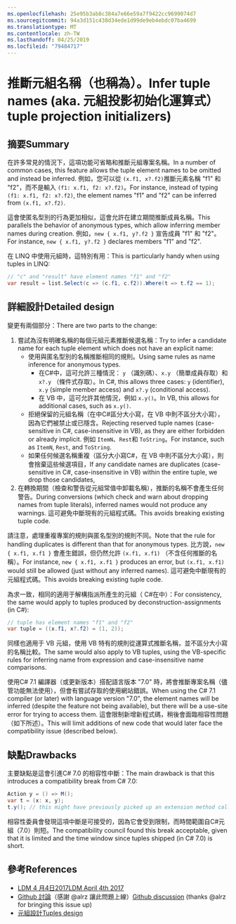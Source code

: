 ```yaml
---
ms.openlocfilehash: 25e95b3ab8c384a7e66e59a7f9422cc9699074d7
ms.sourcegitcommit: 94a3d151c438d34ede1d99de9eb4ebdc07ba4699
ms.translationtype: MT
ms.contentlocale: zh-TW
ms.lasthandoff: 04/25/2019
ms.locfileid: "79484717"
---
```

# <a name="infer-tuple-names-aka-tuple-projection-initializers"></a><span data-ttu-id="fc1db-101">推斷元組名稱（也稱為）。</span><span class="sxs-lookup"><span data-stu-id="fc1db-101">Infer tuple names (aka.</span></span> <span data-ttu-id="fc1db-102">元組投影初始化運算式）</span><span class="sxs-lookup"><span data-stu-id="fc1db-102">tuple projection initializers)</span></span>

## <a name="summary"></a><span data-ttu-id="fc1db-103">摘要</span><span class="sxs-lookup"><span data-stu-id="fc1db-103">Summary</span></span>
[summary]: #summary

<span data-ttu-id="fc1db-104">在許多常見的情況下，這項功能可省略和推斷元組專案名稱。</span><span class="sxs-lookup"><span data-stu-id="fc1db-104">In a number of common cases, this feature allows the tuple element names to be omitted and instead be inferred.</span></span> <span data-ttu-id="fc1db-105">例如，您可以從 `(x.f1, x?.f2)`推斷元素名稱 "f1" 和 "f2"，而不是輸入 `(f1: x.f1, f2: x?.f2)`。</span><span class="sxs-lookup"><span data-stu-id="fc1db-105">For instance, instead of typing `(f1: x.f1, f2: x?.f2)`, the element names "f1" and "f2" can be inferred from `(x.f1, x?.f2)`.</span></span>

<span data-ttu-id="fc1db-106">這會使匿名型別的行為更加相似，這會允許在建立期間推斷成員名稱。</span><span class="sxs-lookup"><span data-stu-id="fc1db-106">This parallels the behavior of  anonymous types, which allow inferring member names during creation.</span></span> <span data-ttu-id="fc1db-107">例如，`new { x.f1, y?.f2 }` 宣告成員 "f1" 和 "f2"。</span><span class="sxs-lookup"><span data-stu-id="fc1db-107">For instance, `new { x.f1, y?.f2 }` declares members "f1" and "f2".</span></span>

<span data-ttu-id="fc1db-108">在 LINQ 中使用元組時，這特別有用：</span><span class="sxs-lookup"><span data-stu-id="fc1db-108">This is particularly handy when using tuples in LINQ:</span></span>

```csharp
// "c" and "result" have element names "f1" and "f2"
var result = list.Select(c => (c.f1, c.f2)).Where(t => t.f2 == 1); 
```

## <a name="detailed-design"></a><span data-ttu-id="fc1db-109">詳細設計</span><span class="sxs-lookup"><span data-stu-id="fc1db-109">Detailed design</span></span>
[design]: #detailed-design

<span data-ttu-id="fc1db-110">變更有兩個部分：</span><span class="sxs-lookup"><span data-stu-id="fc1db-110">There are two parts to the change:</span></span>

1.  <span data-ttu-id="fc1db-111">嘗試為沒有明確名稱的每個元組元素推斷候選名稱：</span><span class="sxs-lookup"><span data-stu-id="fc1db-111">Try to infer a candidate name for each tuple element which does not have an explicit name:</span></span>
    -   <span data-ttu-id="fc1db-112">使用與匿名型別的名稱推斷相同的規則。</span><span class="sxs-lookup"><span data-stu-id="fc1db-112">Using same rules as name inference for anonymous types.</span></span>
        - <span data-ttu-id="fc1db-113">在C#中，這可允許三種情況： `y` （識別碼）、`x.y` （簡單成員存取）和 `x?.y` （條件式存取）。</span><span class="sxs-lookup"><span data-stu-id="fc1db-113">In C#, this allows three cases: `y` (identifier), `x.y` (simple member access) and `x?.y` (conditional access).</span></span>
        - <span data-ttu-id="fc1db-114">在 VB 中，這可允許其他情況，例如 `x.y()`。</span><span class="sxs-lookup"><span data-stu-id="fc1db-114">In VB, this allows for additional cases, such as `x.y()`.</span></span>
    -   <span data-ttu-id="fc1db-115">拒絕保留的元組名稱（在中C#區分大小寫，在 VB 中則不區分大小寫），因為它們被禁止或已隱含。</span><span class="sxs-lookup"><span data-stu-id="fc1db-115">Rejecting reserved tuple names (case-sensitive in C#, case-insensitive in VB), as they are either forbidden or already implicit.</span></span> <span data-ttu-id="fc1db-116">例如 `ItemN`、`Rest`和 `ToString`。</span><span class="sxs-lookup"><span data-stu-id="fc1db-116">For instance, such as `ItemN`, `Rest`, and `ToString`.</span></span>
    -   <span data-ttu-id="fc1db-117">如果任何候選名稱重複（區分大小寫C#，在 VB 中則不區分大小寫），則會捨棄這些候選項目，</span><span class="sxs-lookup"><span data-stu-id="fc1db-117">If any candidate names are duplicates (case-sensitive in C#, case-insensitive in VB) within the entire tuple, we drop those candidates,</span></span>
2.  <span data-ttu-id="fc1db-118">在轉換期間（檢查和警告從元組常值中卸載名稱），推斷的名稱不會產生任何警告。</span><span class="sxs-lookup"><span data-stu-id="fc1db-118">During conversions (which check and warn about dropping names from tuple literals), inferred names would not produce any warnings.</span></span> <span data-ttu-id="fc1db-119">這可避免中斷現有的元組程式碼。</span><span class="sxs-lookup"><span data-stu-id="fc1db-119">This avoids breaking existing tuple code.</span></span>

<span data-ttu-id="fc1db-120">請注意，處理重複專案的規則與匿名型別的規則不同。</span><span class="sxs-lookup"><span data-stu-id="fc1db-120">Note that the rule for handling duplicates is different than that for anonymous types.</span></span> <span data-ttu-id="fc1db-121">比方說，`new { x.f1, x.f1 }` 會產生錯誤，但仍然允許 `(x.f1, x.f1)` （不含任何推斷的名稱）。</span><span class="sxs-lookup"><span data-stu-id="fc1db-121">For instance, `new { x.f1, x.f1 }` produces an error, but `(x.f1, x.f1)` would still be allowed (just without any inferred names).</span></span> <span data-ttu-id="fc1db-122">這可避免中斷現有的元組程式碼。</span><span class="sxs-lookup"><span data-stu-id="fc1db-122">This avoids breaking existing tuple code.</span></span>

<span data-ttu-id="fc1db-123">為求一致，相同的適用于解構指派所產生的元組（ C#在中）：</span><span class="sxs-lookup"><span data-stu-id="fc1db-123">For consistency, the same would apply to tuples produced by deconstruction-assignments (in C#):</span></span>

```csharp
// tuple has element names "f1" and "f2" 
var tuple = ((x.f1, x?.f2) = (1, 2));
```

<span data-ttu-id="fc1db-124">同樣也適用于 VB 元組，使用 VB 特有的規則從運算式推斷名稱，並不區分大小寫的名稱比較。</span><span class="sxs-lookup"><span data-stu-id="fc1db-124">The same would also apply to VB tuples, using the VB-specific rules for inferring name from expression and case-insensitive name comparisons.</span></span>

<span data-ttu-id="fc1db-125">使用C# 7.1 編譯器（或更新版本）搭配語言版本 "7.0" 時，將會推斷專案名稱（儘管功能無法使用），但會有嘗試存取的使用網站錯誤。</span><span class="sxs-lookup"><span data-stu-id="fc1db-125">When using the C# 7.1 compiler (or later) with language version "7.0", the element names will be inferred (despite the feature not being available), but there will be a use-site error for trying to access them.</span></span> <span data-ttu-id="fc1db-126">這會限制新增新程式碼，稍後會面臨相容性問題（如下所述）。</span><span class="sxs-lookup"><span data-stu-id="fc1db-126">This will limit additions of new code that would later face the compatibility issue (described below).</span></span>

## <a name="drawbacks"></a><span data-ttu-id="fc1db-127">缺點</span><span class="sxs-lookup"><span data-stu-id="fc1db-127">Drawbacks</span></span>
[drawbacks]: #drawbacks

<span data-ttu-id="fc1db-128">主要缺點是這會引進C# 7.0 的相容性中斷：</span><span class="sxs-lookup"><span data-stu-id="fc1db-128">The main drawback is that this introduces a compatibility break from C# 7.0:</span></span>

```csharp
Action y = () => M();
var t = (x: x, y);
t.y(); // this might have previously picked up an extension method called “y”, but would now call the lambda.
```

<span data-ttu-id="fc1db-129">相容性委員會發現這項中斷是可接受的，因為它會受到限制，而時間範圍自C#元組（7.0）則短。</span><span class="sxs-lookup"><span data-stu-id="fc1db-129">The compatibility council found this break acceptable, given that it is limited and the time window since tuples shipped (in C# 7.0) is short.</span></span>

## <a name="references"></a><span data-ttu-id="fc1db-130">參考</span><span class="sxs-lookup"><span data-stu-id="fc1db-130">References</span></span>
- [<span data-ttu-id="fc1db-131">LDM 4 月4日2017</span><span class="sxs-lookup"><span data-stu-id="fc1db-131">LDM April 4th 2017</span></span>](https://github.com/dotnet/csharplang/blob/master/meetings/2017/LDM-2017-04-05.md#tuple-names)
- <span data-ttu-id="fc1db-132">[Github 討論](https://github.com/dotnet/csharplang/issues/370)（感謝 @alrz 讓此問題上線）</span><span class="sxs-lookup"><span data-stu-id="fc1db-132">[Github discussion](https://github.com/dotnet/csharplang/issues/370) (thanks @alrz for bringing this issue up)</span></span>
- [<span data-ttu-id="fc1db-133">元組設計</span><span class="sxs-lookup"><span data-stu-id="fc1db-133">Tuples design</span></span>](https://github.com/dotnet/roslyn/blob/master/docs/features/tuples.md)
